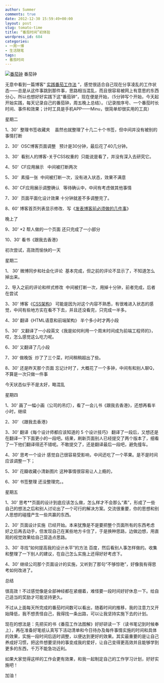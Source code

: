 ```yaml
---
author: Summer
comments: true
date: 2012-12-30 15:59:49+00:00
layout: post
slug: tomato-time
title: “番茄时间”初体验
wordpress_id: 684
categories:
- 一周一博
- 生活随笔
tags:
- 番茄时间
---
```


[![番茄钟](http://w112986.s72.chinaccnet.cn/wp-content/uploads/2012/12/b7fd5266d0160924588a7ceed40735fae7cd349c.jpg)](http://w112986.s72.chinaccnet.cn/one-blog-a-week/%e7%95%aa%e8%8c%84%e6%97%b6%e9%97%b4%e5%88%9d%e4%bd%93%e9%aa%8c/attachment/b7fd5266d0160924588a7ceed40735fae7cd349c/#main) 番茄钟

无意中看到一篇博客“ [实践番茄工作法](http://my.oschina.net/costaxu/blog/96007) ”，感觉很适合自己现在分享凌乱的工作状态——总是从这件事跳到那件事，思路相当混乱，而且很容易被网上有意思的东西分心，所以也想好好实践下这“番茄钟”，现在便是开始，（5分钟写个开始，今天起开始实践，每天记录自己的番茄钟，周五晚上总结）。（记录按序号、一个番茄时长时间、事件和效果；计时工具是手机APP——Minu，很简单却很实用的工具）

星期二

1、30'  整理书签收藏夹    虽然也就整理了十几二十个书签，但中间并没有被别的事情打断

2、30'  OSC博客页面调整   预计是30分钟，最后花了40几分钟。

3、30'  看别人的博客-关于CSS权重的  只能说是看了，并没有深入去研究它。

4、50'  CF应用展示   中间被打断两次

5、30'  素描一张  中间被打断一次，没有进入状态，效果不满意

6、30' CF应用展示调整确认   等待确认中，中间有考虑做其他事情

7、30'  页面平面化设计效果 十分钟就差不多调整完了。

8、60' 博客首页列表显示修改、写《[发表博客前必须做的几件事](http://w112986.s72.chinaccnet.cn/one-blog-a-week/some-things-before-posting-blog/)》

晚上了

9、30' *2 帮人做的一个页面 还只完成了一小部分

10、30' 看书《跟我去香港》

初次尝试，高效而愉快的一天

星期二

1、 30' 微博同步和社会化评论  基本完成，但之前的评论不显示了，不知道怎么掉出来。

2、导入之前的评论和样式修改  中间被打断一次，用掉十分钟，前者完成，后者在尝试

3、30' 博客《[CSS架构](http://www.w3cplus.com/css/css-architecture.html)》 可能是因为对这个内容不熟悉，有很难进入状态的感觉，中间有些地方实在看不下去，并且还没看完，只完成一半多。

4、30' 翻译《HTML语意和前端架构》 半个多小时才两小段

5、30'  又翻译了一小段英文《我是如何利用一个周末时间成为前端工程师的》，哎，怎么感觉这么吃力呢。

6、30' 又翻译了几小段

7、30' 做晚饭  炒了了三个菜，时间稍稍超出了些。

8、30' 还是昨天那个页面 忘记计时了，大概花了一个多钟，中间有和别人聊Q，不算是一次只做一件事

今天状态似乎不是太好，略混乱

星期四

1、30' 画了一幅小画（公司的吊灯），看了一会儿书《跟我去香港》，还想再看半小时，继续

2、30' 《跟我去香港》

3、30' 翻译《每个设计师都应该知道的 5 个设计技巧》 翻译了一段后，又想还是在翻译一下下面更小的一段吧。结果，刷新页面别人已经提交了两个版本了，细看了一下他们翻译得还不错呢。不敢提交了，还是翻译最后一段吧，避免撞车。

4、30' 思考一个设计 感觉自己很容易受影响，中间还吃了一个苹果。是不是时间应该调整一下；

5、30' 花瓣收藏小清新图片 这种事情很容易让人上瘾的，

6、30' 书签整理 还没整理完。。

星期五

1、30' 思考**页面的设计到底应该怎么做，怎么样才不会那么“素”，形成了一些自己的想法之后和别人讨论出了一个可行的解决方案。交流很重要，你的思想和别人思想的碰撞产生一些共赢的东西。

2、30' 页面设计实施  已经开始。本来犹豫是不是要把整个页面所有的东西考虑好之后再去动手，但发现自己在某些地方卡住了，于是换种思路，边做边想，用直观的视觉效果给自己营造点思路。

3、30' 寻找“如何提高我的设计水平”的方法 百度，然后看别人事怎样做的。收集和整理了一下别人的建议，在自己怎么实施上还得好好考虑下。

4、30' 继续公司那个页面设计的实施，又听到了那句“不够惊艳”，好像我有得思考如何改进了。

总结

很高效！不过感觉像是全部神经都在紧绷着，难怪要一段时间好好休息一下。给自己适当的奖励才可能坚持更久。

不过从上面每天所完成的番茄时间数可以看出，随着时间的推移，我的注意力又开始降低，我不想责怪自己，我得找一条出路，可以让我坚持实施下去的计划。

现在的想法是：先把买的书《番茄工作法图解》好好研读一下（读书笔记到时候奉上），再在准备好笔纸认真写下活动清单和今日待办及每件事情实施的时间和具体的效果，实施一段时间后适时调整，以便达到更好的效果。其实最重要的是让自己养成好习惯，把这件想要坚持的事变成我的爱好，让自己变得更高效并且能够学到更多的东西，千万不能急功近利。

如果大家觉得这样的工作会更有效果，和我一起制定自己的工作学习计划，好好实施吧！

加油！


